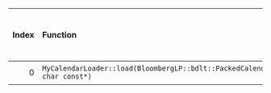 |   Index | Function                                                                  |   Difference in number of lines |   Function size difference in bytes | Disassembly                                                |   Number of lines in `assume` build |   Number of bytes in `assume` build |   Number of lines in `none` build |   Number of bytes in `none` build |
|--------:|:--------------------------------------------------------------------------|--------------------------------:|------------------------------------:|:-----------------------------------------------------------|------------------------------------:|------------------------------------:|----------------------------------:|----------------------------------:|
|       0 | `MyCalendarLoader::load(BloombergLP::bdlt::PackedCalendar*, char const*)` |                               3 |                                  16 | [Assumed](0.assume.s), [Ignored](0.none.s), [Diff](0.diff) |                                 496 |                             4204192 |                               480 |                           4204192 |